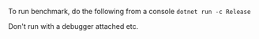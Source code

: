 To run benchmark, do the following from a console
`dotnet run -c Release`

Don't run with a debugger attached etc.